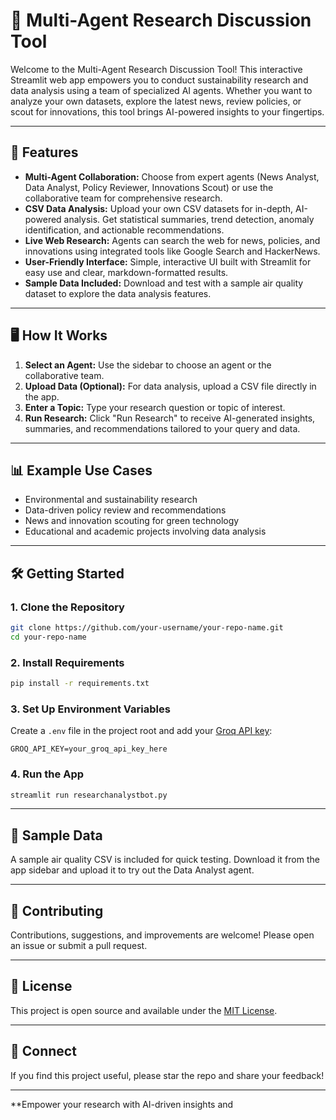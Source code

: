 # 🤖 Multi-Agent Research Discussion Tool

Welcome to the Multi-Agent Research Discussion Tool! This interactive Streamlit web app empowers you to conduct sustainability research and data analysis using a team of specialized AI agents. Whether you want to analyze your own datasets, explore the latest news, review policies, or scout for innovations, this tool brings AI-powered insights to your fingertips.

---

## 🚀 Features

- **Multi-Agent Collaboration:** Choose from expert agents (News Analyst, Data Analyst, Policy Reviewer, Innovations Scout) or use the collaborative team for comprehensive research.
- **CSV Data Analysis:** Upload your own CSV datasets for in-depth, AI-powered analysis. Get statistical summaries, trend detection, anomaly identification, and actionable recommendations.
- **Live Web Research:** Agents can search the web for news, policies, and innovations using integrated tools like Google Search and HackerNews.
- **User-Friendly Interface:** Simple, interactive UI built with Streamlit for easy use and clear, markdown-formatted results.
- **Sample Data Included:** Download and test with a sample air quality dataset to explore the data analysis features.

---

## 🖥️ How It Works

1. **Select an Agent:** Use the sidebar to choose an agent or the collaborative team.
2. **Upload Data (Optional):** For data analysis, upload a CSV file directly in the app.
3. **Enter a Topic:** Type your research question or topic of interest.
4. **Run Research:** Click "Run Research" to receive AI-generated insights, summaries, and recommendations tailored to your query and data.

---

## 📊 Example Use Cases

- Environmental and sustainability research
- Data-driven policy review and recommendations
- News and innovation scouting for green technology
- Educational and academic projects involving data analysis

---

## 🛠️ Getting Started

### 1. Clone the Repository

```bash
git clone https://github.com/your-username/your-repo-name.git
cd your-repo-name
```

### 2. Install Requirements

```bash
pip install -r requirements.txt
```

### 3. Set Up Environment Variables

Create a `.env` file in the project root and add your [Groq API key](https://groq.com/):

```
GROQ_API_KEY=your_groq_api_key_here
```

### 4. Run the App

```bash
streamlit run researchanalystbot.py
```

---

## 📁 Sample Data

A sample air quality CSV is included for quick testing. Download it from the app sidebar and upload it to try out the Data Analyst agent.

---

## 🤝 Contributing

Contributions, suggestions, and improvements are welcome! Please open an issue or submit a pull request.

---

## 📄 License

This project is open source and available under the [MIT License](LICENSE).

---

## 🌟 Connect

If you find this project useful, please star the repo and share your feedback!

---

**Empower your research with AI-driven insights and